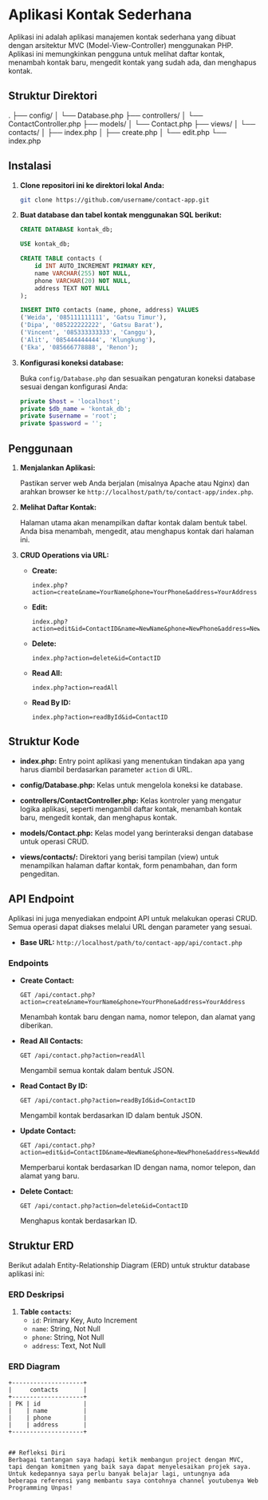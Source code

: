 # Aplikasi Kontak Sederhana

Aplikasi ini adalah aplikasi manajemen kontak sederhana yang dibuat dengan arsitektur MVC (Model-View-Controller) menggunakan PHP. Aplikasi ini memungkinkan pengguna untuk melihat daftar kontak, menambah kontak baru, mengedit kontak yang sudah ada, dan menghapus kontak.

## Struktur Direktori
.
├── config/
│ └── Database.php
├── controllers/
│ └── ContactController.php
├── models/
│ └── Contact.php
├── views/
│ └── contacts/
│ ├── index.php
│ ├── create.php
│ └── edit.php
└── index.php


## Instalasi

1. **Clone repositori ini ke direktori lokal Anda:**
    ```bash
    git clone https://github.com/username/contact-app.git
    ```

2. **Buat database dan tabel kontak menggunakan SQL berikut:**
    ```sql
    CREATE DATABASE kontak_db;

    USE kontak_db;

    CREATE TABLE contacts (
        id INT AUTO_INCREMENT PRIMARY KEY,
        name VARCHAR(255) NOT NULL,
        phone VARCHAR(20) NOT NULL,
        address TEXT NOT NULL
    );

    INSERT INTO contacts (name, phone, address) VALUES
    ('Weida', '085111111111', 'Gatsu Timur'),
    ('Dipa', '085222222222', 'Gatsu Barat'),
    ('Vincent', '085333333333', 'Canggu'),
    ('Alit', '085444444444', 'Klungkung'),
    ('Eka', '085666778888', 'Renon');
    ```

3. **Konfigurasi koneksi database:**

    Buka `config/Database.php` dan sesuaikan pengaturan koneksi database sesuai dengan konfigurasi Anda:
    ```php
    private $host = 'localhost';
    private $db_name = 'kontak_db';
    private $username = 'root';
    private $password = '';
    ```


## Penggunaan

1. **Menjalankan Aplikasi:**

    Pastikan server web Anda berjalan (misalnya Apache atau Nginx) dan arahkan browser ke `http://localhost/path/to/contact-app/index.php`.

2. **Melihat Daftar Kontak:**

    Halaman utama akan menampilkan daftar kontak dalam bentuk tabel. Anda bisa menambah, mengedit, atau menghapus kontak dari halaman ini.

3. **CRUD Operations via URL:**

    - **Create:** 
        ```
        index.php?action=create&name=YourName&phone=YourPhone&address=YourAddress
        ```

    - **Edit:** 
        ```
        index.php?action=edit&id=ContactID&name=NewName&phone=NewPhone&address=NewAddress
        ```

    - **Delete:** 
        ```
        index.php?action=delete&id=ContactID
        ```

    - **Read All:** 
        ```
        index.php?action=readAll
        ```

    - **Read By ID:** 
        ```
        index.php?action=readById&id=ContactID
        ```


## Struktur Kode

- **index.php:**
  Entry point aplikasi yang menentukan tindakan apa yang harus diambil berdasarkan parameter `action` di URL.

- **config/Database.php:**
  Kelas untuk mengelola koneksi ke database.

- **controllers/ContactController.php:**
  Kelas kontroler yang mengatur logika aplikasi, seperti mengambil daftar kontak, menambah kontak baru, mengedit kontak, dan menghapus kontak.

- **models/Contact.php:**
  Kelas model yang berinteraksi dengan database untuk operasi CRUD.

- **views/contacts/:**
  Direktori yang berisi tampilan (view) untuk menampilkan halaman daftar kontak, form penambahan, dan form pengeditan.

## API Endpoint

Aplikasi ini juga menyediakan endpoint API untuk melakukan operasi CRUD. Semua operasi dapat diakses melalui URL dengan parameter yang sesuai.

- **Base URL:** `http://localhost/path/to/contact-app/api/contact.php`

### Endpoints

- **Create Contact:**
    ```
    GET /api/contact.php?action=create&name=YourName&phone=YourPhone&address=YourAddress
    ```
    Menambah kontak baru dengan nama, nomor telepon, dan alamat yang diberikan.

- **Read All Contacts:**
    ```
    GET /api/contact.php?action=readAll
    ```
    Mengambil semua kontak dalam bentuk JSON.

- **Read Contact By ID:**
    ```
    GET /api/contact.php?action=readById&id=ContactID
    ```
    Mengambil kontak berdasarkan ID dalam bentuk JSON.

- **Update Contact:**
    ```
    GET /api/contact.php?action=edit&id=ContactID&name=NewName&phone=NewPhone&address=NewAddress
    ```
    Memperbarui kontak berdasarkan ID dengan nama, nomor telepon, dan alamat yang baru.

- **Delete Contact:**
    ```
    GET /api/contact.php?action=delete&id=ContactID
    ```
    Menghapus kontak berdasarkan ID.


## Struktur ERD

Berikut adalah Entity-Relationship Diagram (ERD) untuk struktur database aplikasi ini:

### ERD Deskripsi

1. **Table `contacts`:**
   - `id`: Primary Key, Auto Increment
   - `name`: String, Not Null
   - `phone`: String, Not Null
   - `address`: Text, Not Null

### ERD Diagram

```plaintext
+--------------------+
|     contacts       |
+--------------------+
| PK | id            |
|    | name          |
|    | phone         |
|    | address       |
+--------------------+


## Refleksi Diri
Berbagai tantangan saya hadapi ketik membangun project dengan MVC, tapi dengan komitmen yang baik saya dapat menyelesaikan projek saya. Untuk kedepannya saya perlu banyak belajar lagi, untungnya ada beberapa referensi yang membantu saya contohnya channel youtubenya Web Programming Unpas!